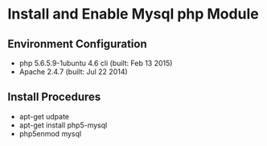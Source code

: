 # Install and Enable Mysql php Module

## Environment Configuration
- php 5.6.5.9-1ubuntu 4.6 cli (built: Feb 13 2015)
- Apache 2.4.7 (built: Jul 22 2014)

## Install Procedures

- apt-get udpate
- apt-get install php5-mysql
- php5enmod mysql